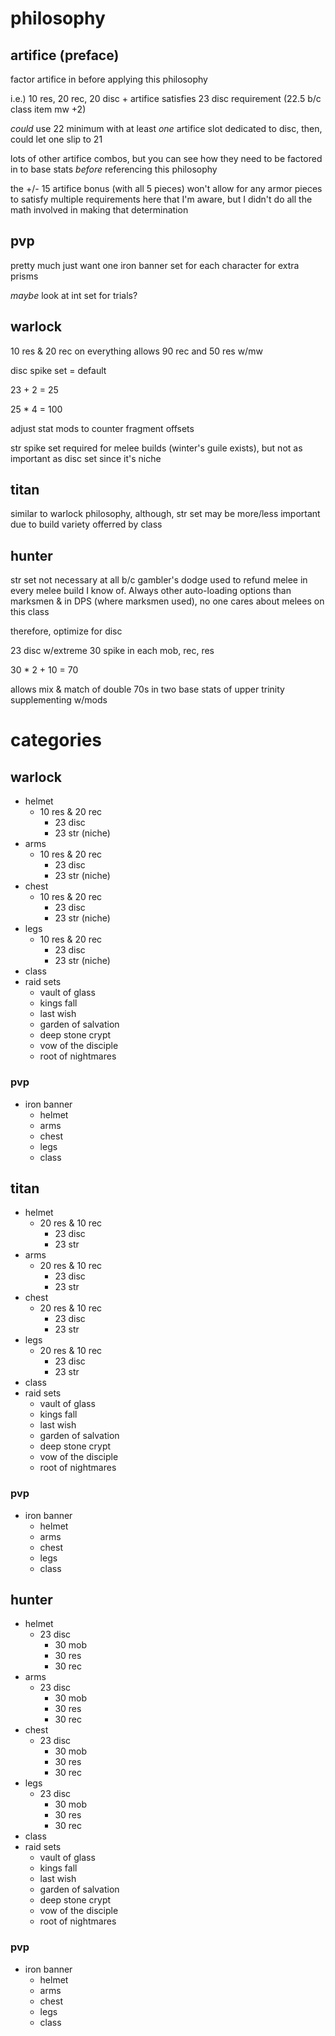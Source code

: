 # philosophy

## artifice (preface)

factor artifice in before applying this philosophy

i.e.) 10 res, 20 rec, 20 disc + artifice satisfies 23 disc requirement (22.5 b/c class item mw +2)

_could_ use 22 minimum with at least _one_ artifice slot dedicated to disc, then, could let one slip to 21

lots of other artifice combos, but you can see how they need to be factored in to base stats _before_ referencing this philosophy

the +/- 15 artifice bonus (with all 5 pieces) won't allow for any armor pieces to satisfy multiple requirements here that I'm aware, but I didn't do all the math involved in making that determination

## pvp

pretty much just want one iron banner set for each character for extra prisms

_maybe_ look at int set for trials?

## warlock

10 res & 20 rec on everything allows 90 rec and 50 res w/mw

disc spike set = default

23 + 2 = 25

25 * 4 = 100

adjust stat mods to counter fragment offsets

str spike set required for melee builds (winter's guile exists), but not as important as disc set since it's niche

## titan

similar to warlock philosophy, although, str set may be more/less important due to build variety offerred by class

## hunter

str set not necessary at all b/c gambler's dodge used to refund melee in every melee build I know of. Always other auto-loading options than marksmen & in DPS (where marksmen used), no one cares about melees on this class

therefore, optimize for disc

23 disc w/extreme 30 spike in each mob, rec, res 

30 * 2 + 10 = 70

allows mix & match of double 70s in two base stats of upper trinity supplementing w/mods

# categories

## warlock
- helmet
  - 10 res & 20 rec
    - 23 disc
    - 23 str (niche)
- arms
  - 10 res & 20 rec
    - 23 disc
    - 23 str (niche)
- chest
  - 10 res & 20 rec
    - 23 disc
    - 23 str (niche)
- legs
  - 10 res & 20 rec
    - 23 disc 
    - 23 str (niche)
- class
- raid sets
  - vault of glass
  - kings fall
  - last wish 
  - garden of salvation
  - deep stone crypt
  - vow of the disciple
  - root of nightmares
### pvp
- iron banner
  - helmet
  - arms
  - chest
  - legs
  - class
  
## titan
- helmet
  - 20 res & 10 rec
    - 23 disc 
    - 23 str
- arms
  - 20 res & 10 rec
    - 23 disc 
    - 23 str
- chest
  - 20 res & 10 rec
    - 23 disc 
    - 23 str
- legs
  - 20 res & 10 rec
    - 23 disc 
    - 23 str
- class
- raid sets
  - vault of glass
  - kings fall
  - last wish 
  - garden of salvation
  - deep stone crypt
  - vow of the disciple
  - root of nightmares
### pvp
- iron banner
  - helmet
  - arms
  - chest
  - legs
  - class

## hunter
- helmet
  - 23 disc
    - 30 mob
    - 30 res
    - 30 rec
- arms
  - 23 disc
    - 30 mob
    - 30 res
    - 30 rec
- chest
  - 23 disc
    - 30 mob
    - 30 res
    - 30 rec
- legs
  - 23 disc
    - 30 mob
    - 30 res
    - 30 rec
- class
- raid sets
  - vault of glass
  - kings fall
  - last wish 
  - garden of salvation
  - deep stone crypt
  - vow of the disciple
  - root of nightmares
### pvp
- iron banner
  - helmet
  - arms
  - chest
  - legs
  - class
